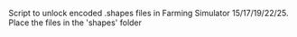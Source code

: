 Script to unlock encoded .shapes files in Farming Simulator 15/17/19/22/25.
Place the files in the 'shapes' folder
